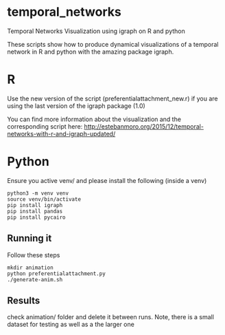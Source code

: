# temporal_networks
Temporal Networks Visualization using igraph on R and python

These scripts show how to produce dynamical visualizations of a temporal network in R and python with the amazing package igraph. 


# R
Use the new version of the script (preferentialattachment_new.r) if you are using the last version of the igraph package (1.0)

You can find more information about the visualization and the corresponding script here: http://estebanmoro.org/2015/12/temporal-networks-with-r-and-igraph-updated/


# Python
Ensure you active venv/ and please install the following (inside a venv)

```
python3 -m venv venv
source venv/bin/activate
pip install igraph
pip install pandas
pip install pycairo
```
## Running it
Follow these steps

```
mkdir animation
python preferentialattachment.py
./generate-anim.sh
```

## Results
check animation/ folder and delete it between runs. Note, there is a small dataset for testing as well as a the larger one
